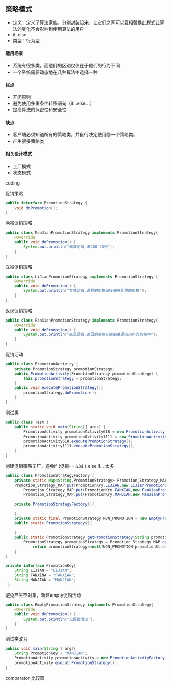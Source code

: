 ## 策略模式

* 定义：定义了算法家族，分别封装起来，让它们之间可以互相替换此模式让算法的变化不会影响到使用算法的用户
* if..else.…
* 类型：行为型

#### 适用场景

* 系统有很多类，而他们的区别仅仅在于他们的行为不同
* 一个系统需要动态地在几种算法中选择一种

#### 优点

* 开闭原则
* 避免使用多重条件转移语句（if...else...）
* 提高算法的保密性和安全性

#### 缺点

*  客户端必须知道所有的策略类，并自行决定使用哪一个策略类。
* 产生很多策略类

#### 相关设计模式

* 工厂模式
* 状态模式

coding

 促销策略

```java
public interface PromotionStrategy {
    void doPromotion();
}
```

满减促销策略

```java
public class ManJianPromotionStrategy implements PromotionStrategy{
    @Override
    public void doPromotion() {
        System.out.println("满减促销,满200-20元");
    }
}

```

立减促销策略

```java
public class LiJianPromotionStrategy implements PromotionStrategy {
    @Override
    public void doPromotion() {
        System.out.println("立减促销,课程的价格直接减去配置的价格");
    }
}
```

返现促销策略

```java
public class FanXianPromotionStrategy implements PromotionStrategy{
    @Override
    public void doPromotion() {
        System.out.println("返现促销,返回的金额存放到慕课网用户的余额中");
    }
}
```

促销活动

```java
public class PromotionActivity {
    private PromotionStrategy promotionStrategy;
    public PromotionActivity(PromotionStrategy promotionStrategy) {
        this.promotionStrategy = promotionStrategy;
    }
    public void executePromotionStrategy(){
        promotionStrategy.doPromotion();
    }
}
```

测试类

```java
public class Test {
    public static void main(String[] args) {
        PromotionActivity promotionActivity618 = new PromotionActivity(new LiJianPromotionStrategy());
        PromotionActivity promotionActivity1111 = new PromotionActivity(new FanXianPromotionStrategy());
        promotionActivity618.executePromotionStrategy();
        promotionActivity1111.executePromotionStrategy();
    }
}
```

创建促销策略工厂，避免if (促销==立减 ) else if...  太多

```java
public class PromotionStrategyFactory {
    private static Map<String,PromotionStrategy> Promotion_Strategy_MAP  = new HashMap<>();
    Promotion_Strategy_MAP.put(PromotionKry.LIJIAN,new LiJianPromotionStrategy());
        Promotion_Strategy_MAP.put(PromotionKry.FANXIAN,new FanXianPromotionStrategy());
        Promotion_Strategy_MAP.put(PromotionKry.MANJIAN,new ManJianPromotionStrategy());
    
    private PromotionStrategyFactory(){
        
    }
    private static final PromotionStrategy NON_PROMOTION = new EmptyPromotionStrategy();
    public static PromotionStrategy(){
        
    }
    public static PromotionStrategy getPromotionStrategy(String promotionKey){
        PromotionStrategy promotionStrategy = Promotion_Strategy_MAP.get(promotionKey);
            return promotionStrategy==null?NON_PROMOTION:promotionStrategy;
    }
}

private interface PromotionKey{
    String LIJIAN = "LIJIAN";
    String FANXINA = "FANXIAN";
    String MANJIAN = "MANJIAN";
 }
```

避免产生空对象，新建empty促销活动

```java
public class EmptyPromotionStrategy implements PromotionStrategy{
    @Override
    public void doPromotion() {
        System.out.println("无促销活动");
    }
}
```

测试类改为

```java
public void main(String[] arg){
	String PromotionKey = "MANJIAN";
    PromotionActivity promotionActivity = new PromotionActivityFactory().getPromotionStrategy(PromotionKey);
    promotionActivity.executrPromotionStrategy();
}
```



comparator 比较器